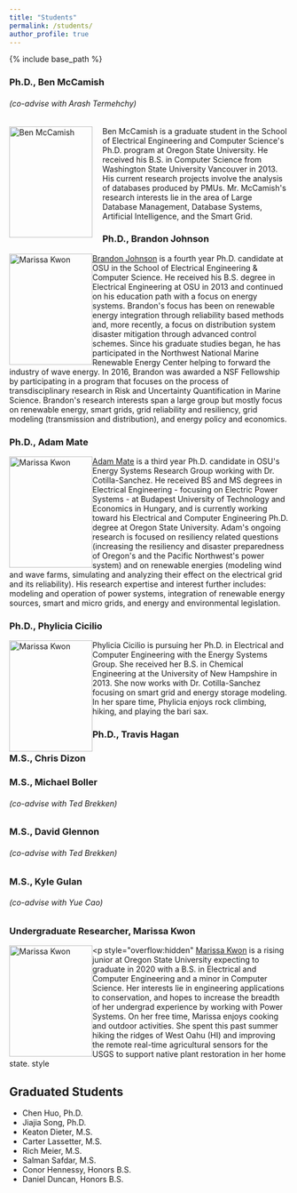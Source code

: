 ```yaml
---
title: "Students"
permalink: /students/
author_profile: true
---
```


{% include base_path %}

### Ph.D., Ben McCamish
###### (co-advise with Arash Termehchy)
<img align="left" src="https://ecotillasanchez.github.io/files/ben.jpeg" alt="Ben McCamish" width="150" height="200" style="padding-right:15px"> Ben McCamish is a graduate student in the School of Electrical Engineering and Computer Science's Ph.D. program at Oregon State University. He received his B.S. in Computer Science from Washington State University Vancouver in 2013. His current research projects involve the analysis of databases produced by PMUs. Mr. McCamish's research interests lie in the area of Large Database Management, Database Systems, Artificial Intelligence, and the Smart Grid.

### Ph.D., Brandon Johnson
<img src="https://ecotillasanchez.github.io/files/brandon.jpeg" alt="Marissa Kwon" width="150" height="200" style="float:left" style="padding-right:15px"> [Brandon Johnson](https://www.linkedin.com/in/johnbran/) is a fourth year Ph.D. candidate at OSU in the School of Electrical Engineering & Computer Science. He received his B.S. degree in Electrical Engineering at OSU in 2013 and continued on his education path with a focus on energy systems. Brandon's focus has been on renewable energy integration through reliability based methods and, more recently, a focus on distribution system disaster mitigation through advanced control schemes. Since his graduate studies began, he has participated in the Northwest National Marine Renewable Energy Center helping to forward the industry of wave energy. In 2016, Brandon was awarded a NSF Fellowship by participating in a program that focuses on the process of transdisciplinary research in Risk and Uncertainty Quantification in Marine Science. Brandon's research interests span a large group but mostly focus on renewable energy, smart grids, grid reliability and resiliency, grid modeling (transmission and distribution), and energy policy and economics.

### Ph.D., Adam Mate
<img src="https://ecotillasanchez.github.io/files/adam.jpeg" alt="Marissa Kwon" width="150" height="200" style="float:left" style="padding-right:15px"> [Adam Mate](https://linkedin.com/in/adammate) is a third year Ph.D. candidate in OSU's Energy Systems Research Group working with Dr. Cotilla-Sanchez. He received BS and MS degrees in Electrical Engineering - focusing on Electric Power Systems - at Budapest University of Technology and Economics in Hungary, and is currently working toward his Electrical and Computer Engineering Ph.D. degree at Oregon State University. Adam's ongoing research is focused on resiliency related questions (increasing the resiliency and disaster preparedness of Oregon's and the Pacific Northwest's power system) and on renewable energies (modeling wind and wave farms, simulating and analyzing their effect on the electrical grid and its reliability). His research expertise and interest further includes: modeling and operation of power systems, integration of renewable energy sources, smart and micro grids, and energy and environmental legislation.

### Ph.D., Phylicia Cicilio
<img src="https://ecotillasanchez.github.io/files/phylicia.jpeg" alt="Marissa Kwon" width="150" height="200" style="float:left" style="padding-right:15px"> Phylicia Cicilio is pursuing her Ph.D. in Electrical and Computer Engineering with the Energy Systems Group. She received her B.S. in Chemical Engineering at the University of New Hampshire in 2013. She now works with Dr. Cotilla-Sanchez focusing on smart grid and energy storage modeling. In her spare time, Phylicia enjoys rock climbing, hiking, and playing the bari sax.

### Ph.D., Travis Hagan

### M.S., Chris Dizon

### M.S., Michael Boller
###### (co-advise with Ted Brekken)

### M.S., David Glennon
###### (co-advise with Ted Brekken)

### M.S., Kyle Gulan
###### (co-advise with Yue Cao)

### Undergraduate Researcher, Marissa Kwon

<img src="https://ecotillasanchez.github.io/files/marissa.jpeg" alt="Marissa Kwon" width="150" height="200" style="float:left" style="padding-right:15px"> <p style="overflow:hidden" [Marissa Kwon](https://www.linkedin.com/in/marissa-kwon-7a5731131) is a rising junior at Oregon State University expecting to graduate in 2020 with a B.S. in Electrical and Computer Engineering and a minor in Computer Science. Her interests lie in engineering applications to conservation, and hopes to increase the breadth of her undergrad experience by working with Power Systems. On her free time, Marissa enjoys cooking and outdoor activities. She spent this past summer hiking the ridges of West Oahu (HI) and improving the remote real-time agricultural sensors for the USGS to support native plant restoration in her home state. style </p>

## Graduated Students
* Chen Huo, Ph.D.
* Jiajia Song, Ph.D.
* Keaton Dieter, M.S.
* Carter Lassetter, M.S.
* Rich Meier, M.S.
* Salman Safdar, M.S.
* Conor Hennessy, Honors B.S.
* Daniel Duncan, Honors B.S.

